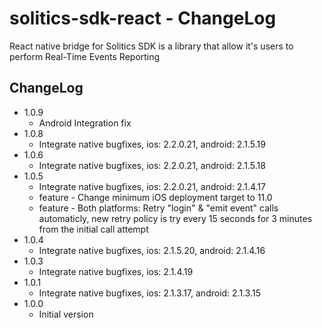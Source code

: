 # solitics-sdk-react - ChangeLog
 
React native bridge for Solitics SDK is a library that allow it's users to perform Real-Time Events Reporting

## ChangeLog
- 1.0.9
    - Android Integration fix
- 1.0.8
    - Integrate native bugfixes, ios: 2.2.0.21, android: 2.1.5.19
- 1.0.6
    - Integrate native bugfixes, ios: 2.2.0.21, android: 2.1.5.18
- 1.0.5
    - Integrate native bugfixes, ios: 2.2.0.21, android: 2.1.4.17
    - feature - Change minimum iOS deployment target to 11.0
    - feature - Both platforms: Retry "login" & "emit event" calls automaticly, new retry policy is try every 15 seconds for 3 minutes from the initial call attempt
- 1.0.4
    - Integrate native bugfixes, ios: 2.1.5.20, android: 2.1.4.16
- 1.0.3
    - Integrate native bugfixes, ios: 2.1.4.19
- 1.0.1
    - Integrate native bugfixes, ios: 2.1.3.17, android: 2.1.3.15
- 1.0.0
    - Initial version